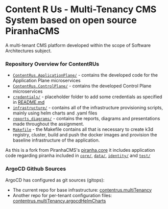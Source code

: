 # Content R Us - Multi-Tenancy CMS System based on open source PiranhaCMS

A multi-tenant CMS platform developed within the scope of Software Architectures subject.

### Repository Overview for ContentRUs

- [``ContentRus.ApplicationPlane/``](ContentRus.ApplicationPlane/) - contains the developed code for the Application Plane microservices
- [``ContentRus.ControlPlane/``](ContentRus.ControlPlane/) - contains the developed Control Plane microservices
- [``credentials/``](credentials/) - placeholder folder to add some credentials as specified in [README.md](credentials/README.md)
- [``infrastructure/``](infrastructure/) - contains all of the infrastructure provisioning scripts, mainly using helm charts and .yaml files
- [``reports_diagrams/``](reports_diagrams/) - contains the reports, diagrams and presentations made throughout the assignment.
- [``Makefile``](Makefile) - the Makefile contains all that is necessary to create k3d registry, cluster, build and push the docker images and provision the baseline infrastructure of the application.

As this is a fork from PiranhaCMS's [piranha.core](https://github.com/PiranhaCMS/piranha.core) it includes application code regarding piranha included in [``core/``](core/), [``data/``](data/), [``identity/``](identity/) and [``test/``](test/)

### ArgoCD Github Sources

ArgoCD has configured as git sources (gitops):
- The current repo for base infrastructure: [contentrus.multiTenancy](https://github.com/Migas77/contentrus.multiTenancy)
- Another repo for per-tenant configuration files: [contentrus.multiTenancy.argocdHelmCharts](https://github.com/Migas77/contentrus.multiTenancy.argocdHelmCharts)